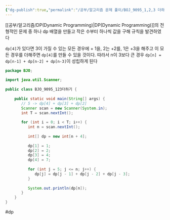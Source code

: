 ```yaml
---
{"dg-publish":true,"permalink":"/공부/알고리즘 문제 풀이/BOJ_9095_1,2,3 더하기/","dgPassFrontmatter":true}
---
```


[[공부/알고리즘/DP(Dynamic Programming)\|DP(Dynamic Programming)]]의 전형적인 문제 중 하나
dp 배열을 만들고 작은 수부터 하나씩 값을 구해 규칙을 발견하였다

`dp[4]`가 있다면 3이 가질 수 있는 모든 경우에 + 1을, 2는 +2를, 1은 +3을 해주고 이 모든 경우를  더해주면 `dp[4]`를 만들 수 있을 것이다. 따라서  n이 3보다 큰 경우 `dp[n] = dp[n-1] + dp[n-2] + dp[n-3]`이 성립하게 된다 

````java
package BJO;  
  
import java.util.Scanner;  
  
public class BJO_9095_123더하기 {  
  
    public static void main(String[] args) {  
       // 5 -> dp[4] + dp[3] + dp[2]  
       Scanner scan = new Scanner(System.in);  
       int T = scan.nextInt();  
  
       for (int i = 0; i < T; i++) {  
          int n = scan.nextInt();  
  
          int[] dp = new int[n + 4];  
  
          dp[1] = 1;  
          dp[2] = 2;  
          dp[3] = 4;  
          dp[4] = 7;  
  
          for (int j = 5; j <= n; j++) {  
             dp[j] = dp[j - 1] + dp[j - 2] + dp[j - 3];  
          }  
  
          System.out.println(dp[n]);  
       }  
    }  
}
````

#dp 